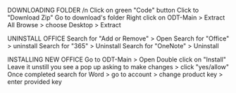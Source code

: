 DOWNLOADING FOLDER /n
Click on green "Code" button
Click to "Download Zip"
Go to download's folder
Right click on ODT-Main > Extract All
Browse > choose Desktop > Extract

UNINSTALL OFFICE
Search for "Add or Remove" > Open
Search for "Office" > uninstall
Search for "365" > Uninstall
Search for "OneNote" > Uninstall

INSTALLING NEW OFFICE
Go to ODT-Main > Open
Double click on "Install"
Leave it unstill you see a pop up asking to make changes > click "yes/allow"
Once completed search for Word > go to account > change product key > enter provided key
